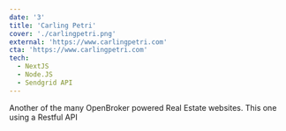 ```yaml
---
date: '3'
title: 'Carling Petri'
cover: './carlingpetri.png'
external: 'https://www.carlingpetri.com'
cta: 'https://www.carlingpetri.com'
tech:
  - NextJS
  - Node.JS
  - Sendgrid API
---
```


Another of the many OpenBroker powered Real Estate websites. This one using a Restful API
